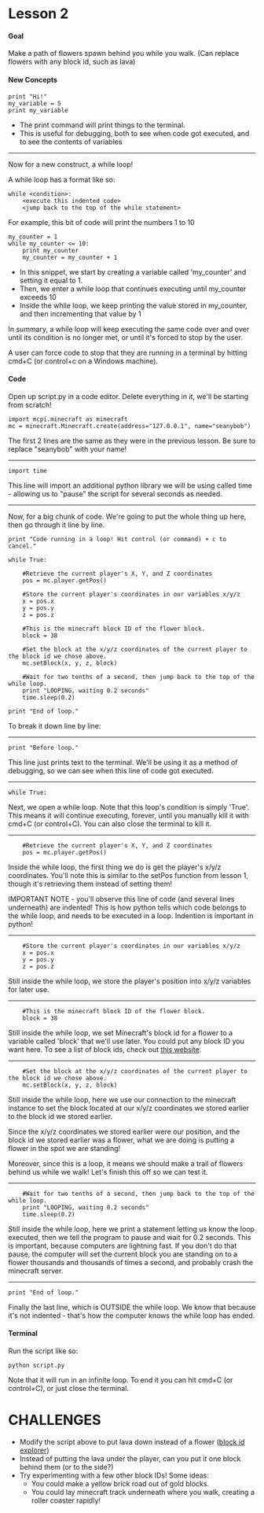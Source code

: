 # Lesson 2

#### Goal
Make a path of flowers spawn behind you while you walk. (Can replace flowers with any block id, such as lava)

#### New Concepts

```
print "Hi!"
my_variable = 5
print my_variable
```

- The print command will print things to the terminal.
- This is useful for debugging, both to see when code got executed, and to see the contents of variables

-----------------

Now for a new construct, a while loop!

A while loop has a format like so:

```
while <condition>:
    <execute this indented code>
    <jump back to the top of the while statement>
```

For example, this bit of code will print the numbers 1 to 10

```
my_counter = 1
while my_counter <= 10:
    print my_counter
    my_counter = my_counter + 1
```

- In this snippet, we start by creating a variable called 'my_counter' and setting it equal to 1.
- Then, we enter a while loop that continues executing until my_counter exceeds 10
- Inside the while loop, we keep printing the value stored in my_counter, and then incrementing that value by 1

In summary, a while loop will keep executing the same code over and over until its condition is no longer met, or until it's forced to stop by the user.

A user can force code to stop that they are running in a terminal by hitting cmd+C (or control+c on a Windows machine).

#### Code
Open up script.py in a code editor. Delete everything in it, we'll be starting from scratch!

```
import mcpi.minecraft as minecraft
mc = minecraft.Minecraft.create(address="127.0.0.1", name="seanybob")
```
The first 2 lines are the same as they were in the previous lesson. Be sure to replace "seanybob" with your name!

-----------------

```
import time
```
This line will import an additional python library we will be using called time - allowing us to "pause" the script for several seconds as needed.

-----------------

Now, for a big chunk of code. We're going to put the whole thing up here, then go through it line by line.

```
print "Code running in a loop! Hit control (or command) + c to cancel."

while True:

    #Retrieve the current player's X, Y, and Z coordinates
    pos = mc.player.getPos()

    #Store the current player's coordinates in our variables x/y/z
    x = pos.x
    y = pos.y
    z = pos.z

    #This is the minecraft block ID of the flower block.
    block = 38
    
    #Set the block at the x/y/z coordinates of the current player to the block id we chose above.
    mc.setBlock(x, y, z, block)
    
    #Wait for two tenths of a second, then jump back to the top of the while loop.
    print "LOOPING, waiting 0.2 seconds"
    time.sleep(0.2) 

print "End of loop."
```

To break it down line by line:

-----------------

```
print "Before loop."
```
This line just prints text to the terminal. We'll be using it as a method of debugging, so we can see when this line of code got executed.

-----------------

```
while True:
```
Next, we open a while loop. Note that this loop's condition is simply 'True'. This means it will continue executing, forever, until you manually kill it with cmd+C (or control+C). You can also close the terminal to kill it.

-----------------

```
    #Retrieve the current player's X, Y, and Z coordinates
    pos = mc.player.getPos()
```
Inside the while loop, the first thing we do is get the player's x/y/z coordinates. You'll note this is similar to the setPos function from lesson 1, though it's retrieving them instead of setting them!

IMPORTANT NOTE - you'll observe this line of code (and several lines underneath) are indented! This is how python tells which code belongs to the while loop, and needs to be executed in a loop. Indention is important in python!

-----------------

```
    #Store the current player's coordinates in our variables x/y/z
    x = pos.x
    y = pos.y
    z = pos.z
```
Still inside the while loop, we store the player's position into x/y/z variables for later use.

-----------------

```
    #This is the minecraft block ID of the flower block.
    block = 38
```
Still inside the while loop, we set Minecraft's block id for a flower to a variable called 'block' that we'll use later. You could put any block ID you want here. To see a list of block ids, check out [this website](http://minecraft-ids.grahamedgecombe.com/).

-----------------

```
    #Set the block at the x/y/z coordinates of the current player to the block id we chose above.
    mc.setBlock(x, y, z, block)
```
Still inside the while loop, here we use our connection to the minecraft instance to set the block located at our x/y/z coordinates we stored earlier to the block id we stored earlier.

Since the x/y/z coordinates we stored earlier were our position, and the block id we stored earlier was a flower, what we are doing is putting a flower in the spot we are standing!

Moreover, since this is a loop, it means we should make a trail of flowers behind us while we walk! Let's finish this off so we can test it.

-----------------

```
    #Wait for two tenths of a second, then jump back to the top of the while loop.
    print "LOOPING, waiting 0.2 seconds"
    time.sleep(0.2)
```
Still inside the while loop, here we print a statement letting us know the loop executed, then we tell the program to pause and wait for 0.2 seconds. This is important, because computers are lightning fast. If you don't do that pause, the computer will set the current block you are standing on to a flower thousands and thousands of times a second, and probably crash the minecraft server.

-----------------

```
print "End of loop."
```
Finally the last line, which is OUTSIDE the while loop. We know that because it's not indented - that's how the computer knows the while loop has ended.


#### Terminal

Run the script like so:
```
python script.py
```

Note that it will run in an infinite loop. To end it you can hit cmd+C (or control+C), or just close the terminal.


# CHALLENGES

- Modify the script above to put lava down instead of a flower ([block id explorer](http://minecraft-ids.grahamedgecombe.com/))
- Instead of putting the lava under the player, can you put it one block behind them (or to the side?)
- Try experimenting with a few other block IDs! Some ideas:
    - You could make a yellow brick road out of gold blocks.
    - You could lay minecraft track underneath where you walk, creating a roller coaster rapidly!
    
    
